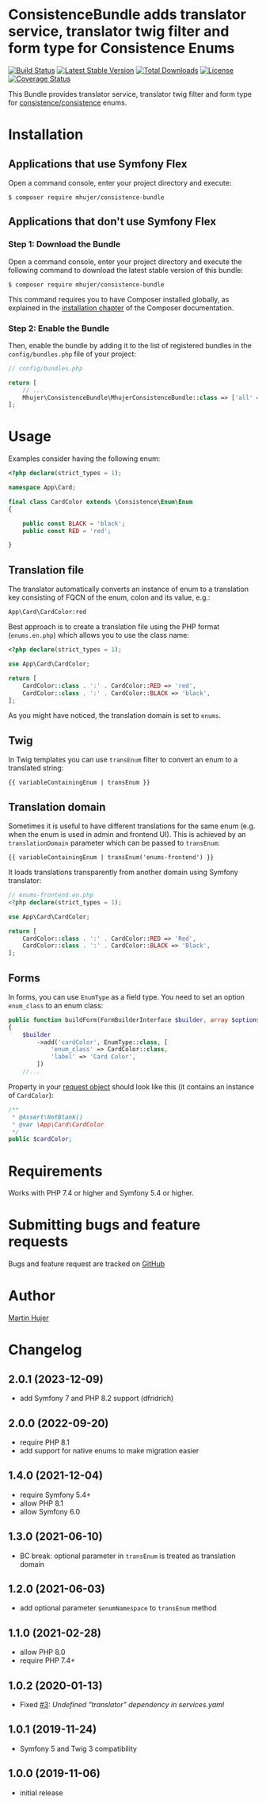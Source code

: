 # ConsistenceBundle adds translator service, translator twig filter and form type for Consistence Enums 
 
[![Build Status](https://travis-ci.org/mhujer/consistence-bundle.svg?branch=master)](https://travis-ci.org/mhujer/consistence-bundle)  [![Latest Stable Version](https://poser.pugx.org/mhujer/consistence-bundle/version.png)](https://packagist.org/packages/mhujer/consistence-bundle) [![Total Downloads](https://poser.pugx.org/mhujer/consistence-bundle/downloads.png)](https://packagist.org/packages/mhujer/consistence-bundle) [![License](https://poser.pugx.org/mhujer/consistence-bundle/license.svg)](https://packagist.org/packages/mhujer/consistence-bundle) [![Coverage Status](https://coveralls.io/repos/mhujer/consistence-bundle/badge.svg?branch=master)](https://coveralls.io/r/mhujer/consistence-bundle?branch=master)

This Bundle provides translator service, translator twig filter and form type for [consistence/consistence](https://github.com/consistence/consistence) enums.


# Installation

## Applications that use Symfony Flex

Open a command console, enter your project directory and execute:

```console
$ composer require mhujer/consistence-bundle
```

## Applications that don't use Symfony Flex

### Step 1: Download the Bundle

Open a command console, enter your project directory and execute the
following command to download the latest stable version of this bundle:

```console
$ composer require mhujer/consistence-bundle
```

This command requires you to have Composer installed globally, as explained
in the [installation chapter](https://getcomposer.org/doc/00-intro.md)
of the Composer documentation.

### Step 2: Enable the Bundle

Then, enable the bundle by adding it to the list of registered bundles
in the `config/bundles.php` file of your project:

```php
// config/bundles.php

return [
    // ...
    Mhujer\ConsistenceBundle\MhujerConsistenceBundle::class => ['all' => true],
];
```

# Usage

Examples consider having the following enum:

```php
<?php declare(strict_types = 1);

namespace App\Card;

final class CardColor extends \Consistence\Enum\Enum
{

    public const BLACK = 'black';
    public const RED = 'red';

}
```

## Translation file

The translator automatically converts an instance of enum to a translation key consisting of FQCN of the enum, colon and its value, e.g.:

```
App\Card\CardColor:red
```

Best approach is to create a translation file using the PHP format (`enums.en.php`) which allows you to use the class name:

```php
<?php declare(strict_types = 1);

use App\Card\CardColor;

return [
    CardColor::class . ':' . CardColor::RED => 'red',
    CardColor::class . ':' . CardColor::BLACK => 'black',
];

```

As you might have noticed, the translation domain is set to `enums`.

## Twig

In Twig templates you can use `transEnum` filter to convert an enum to a translated string:

```twig
{{ variableContainingEnum | transEnum }}
```

## Translation domain

Sometimes it is useful to have different translations for the same enum (e.g. when the enum is used in admin and frontend UI). This is achieved by an `translationDomain` parameter which can be passed to `transEnum`:

```twig
{{ variableContainingEnum | transEnum('enums-frontend') }}
```

It loads translations transparently from another domain using Symfony translator:


```php
// enums-frontend.en.php
<?php declare(strict_types = 1);

use App\Card\CardColor;

return [
    CardColor::class . ':' . CardColor::RED => 'Red',
    CardColor::class . ':' . CardColor::BLACK => 'Black',
];

```


## Forms

In forms, you can use `EnumType` as a field type. You need to set an option `enum_class` to an enum class:

```php
public function buildForm(FormBuilderInterface $builder, array $options)
{
    $builder
        ->add('cardColor', EnumType::class, [
            'enum_class' => CardColor::class,
            'label' => 'Card Color',
        ])
    //...
```

Property in your [request object](https://blog.martinhujer.cz/symfony-forms-with-request-objects/) should look like this (it contains an instance of `CardColor`):

```php
/**
 * @Assert\NotBlank()
 * @var \App\Card\CardColor
 */
public $cardColor;
```


# Requirements
Works with PHP 7.4 or higher and Symfony 5.4 or higher.


# Submitting bugs and feature requests
Bugs and feature request are tracked on [GitHub](https://github.com/mhujer/consistence-bundle/issues)


# Author
[Martin Hujer](https://www.martinhujer.cz) 


# Changelog

## 2.0.1 (2023-12-09)
- add Symfony 7 and PHP 8.2 support (dfridrich)

## 2.0.0 (2022-09-20)
- require PHP 8.1
- add support for native enums to make migration easier

## 1.4.0 (2021-12-04)
- require Symfony 5.4+
- allow PHP 8.1
- allow Symfony 6.0

## 1.3.0 (2021-06-10)
- BC break: optional parameter in `transEnum` is treated as translation domain

## 1.2.0 (2021-06-03)
- add optional parameter `$enumNamespace` to `transEnum` method

## 1.1.0 (2021-02-28)
- allow PHP 8.0
- require PHP 7.4+

## 1.0.2 (2020-01-13)
- Fixed [#3](https://github.com/mhujer/consistence-bundle/issues/3): _Undefined "translator" dependency in services.yaml_ 

## 1.0.1 (2019-11-24)
- Symfony 5 and Twig 3 compatibility

## 1.0.0 (2019-11-06)
- initial release
